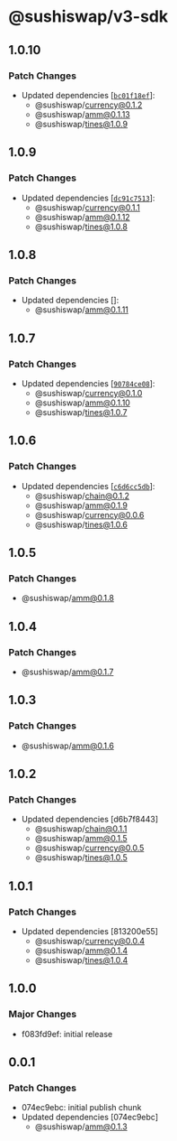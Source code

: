 # @sushiswap/v3-sdk

## 1.0.10

### Patch Changes

- Updated dependencies [[`bc01f18ef`](https://github.com/sushiswap/sushiswap/commit/bc01f18ef532abc44b4b8cfa706f6a1b890ce71d)]:
  - @sushiswap/currency@0.1.2
  - @sushiswap/amm@0.1.13
  - @sushiswap/tines@1.0.9

## 1.0.9

### Patch Changes

- Updated dependencies [[`dc91c7513`](https://github.com/sushiswap/sushiswap/commit/dc91c7513bee9ca2c505ff4b804e337c98309bb3)]:
  - @sushiswap/currency@0.1.1
  - @sushiswap/amm@0.1.12
  - @sushiswap/tines@1.0.8

## 1.0.8

### Patch Changes

- Updated dependencies []:
  - @sushiswap/amm@0.1.11

## 1.0.7

### Patch Changes

- Updated dependencies [[`90784ce08`](https://github.com/sushiswap/sushiswap/commit/90784ce0876741b8f7f41552e181677d0746884b)]:
  - @sushiswap/currency@0.1.0
  - @sushiswap/amm@0.1.10
  - @sushiswap/tines@1.0.7

## 1.0.6

### Patch Changes

- Updated dependencies [[`c6d6cc5db`](https://github.com/sushiswap/sushiswap/commit/c6d6cc5db4cc614f3931ee3a325547967c86c51a)]:
  - @sushiswap/chain@0.1.2
  - @sushiswap/amm@0.1.9
  - @sushiswap/currency@0.0.6
  - @sushiswap/tines@1.0.6

## 1.0.5

### Patch Changes

- @sushiswap/amm@0.1.8

## 1.0.4

### Patch Changes

- @sushiswap/amm@0.1.7

## 1.0.3

### Patch Changes

- @sushiswap/amm@0.1.6

## 1.0.2

### Patch Changes

- Updated dependencies [d6b7f8443]
  - @sushiswap/chain@0.1.1
  - @sushiswap/amm@0.1.5
  - @sushiswap/currency@0.0.5
  - @sushiswap/tines@1.0.5

## 1.0.1

### Patch Changes

- Updated dependencies [813200e55]
  - @sushiswap/currency@0.0.4
  - @sushiswap/amm@0.1.4
  - @sushiswap/tines@1.0.4

## 1.0.0

### Major Changes

- f083fd9ef: initial release

## 0.0.1

### Patch Changes

- 074ec9ebc: initial publish chunk
- Updated dependencies [074ec9ebc]
  - @sushiswap/amm@0.1.3
